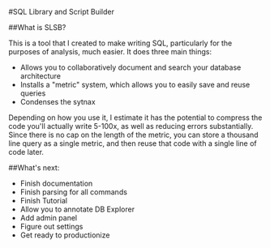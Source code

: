 
#SQL Library and Script Builder

##What is SLSB?

This is a tool that I created to make writing SQL, particularly for the purposes of analysis, much easier. It does three main things:
- Allows you to collaboratively document and search your database architecture
- Installs a "metric" system, which allows you to easily save and reuse queries
- Condenses the sytnax

Depending on how you use it, I estimate it has the potential to compress the code you'll actually write 5-100x, as well as reducing errors substantially.
Since there is no cap on the length of the metric, you can store a thousand line query as a single metric, and then reuse that code with a single line of code later. 

##What's next:
- Finish documentation
- Finish parsing for all commands
- Finish Tutorial
- Allow you to annotate DB Explorer
- Add admin panel
- Figure out settings
- Get ready to productionize



